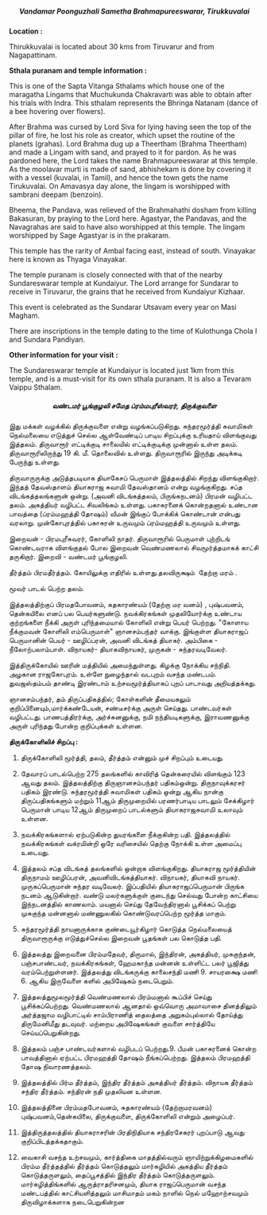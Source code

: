 <h5 style="text-align: center;"><strong>Vandamar Poonguzhali Sametha Brahmapureeswarar, Tirukkuvalai</strong></h5>
<strong>Location :</strong>

Thirukkuvalai is located about 30 kms from Tiruvarur and from Nagapattinam.

<strong>Sthala puranam and temple information :</strong>

This is one of the Sapta Vitanga Sthalams which house one of the maragatha Lingams that Muchukunda Chakravarti was able to obtain after his trials with Indra. This sthalam represents the Bhringa Natanam (dance of a bee hovering over flowers).

After Brahma was cursed by Lord Siva for lying having seen the top of the pillar of fire, he lost his role as creator, which upset the routine of the planets (grahas). Lord Brahma dug up a Theertham (Brahma Theertham) and made a Lingam with sand, and prayed to it for pardon. As he was pardoned here, the Lord takes the name Brahmapureeswarar at this temple. As the moolavar murti is made of sand, abhishekam is done by covering it with a vessel (kuvalai, in Tamil), and hence the town gets the name Tirukuvalai. On Amavasya day alone, the lingam is worshipped with sambrani deepam (benzoin).

Bheema, the Pandava, was relieved of the Brahmahathi dosham from killing Bakasuran, by praying to the Lord here. Agastyar, the Pandavas, and the Navagrahas are said to have also worshipped at this temple. The lingam worshipped by Sage Agastyar is in the prakaram.

This temple has the rarity of Ambal facing east, instead of south. Vinayakar here is known as Thyaga Vinayakar.

The temple puranam is closely connected with that of the nearby Sundareswarar temple at Kundaiyur. The Lord arrange for Sundarar to receive in Tiruvarur, the grains that he received from Kundaiyur Kizhaar.

This event is celebrated as the Sundarar Utsavam every year on Masi Magham.

There are inscriptions in the temple dating to the time of Kulothunga Chola I and Sundara Pandiyan.

<strong>Other information for your visit :</strong>

The Sundareswarar temple at Kundaiyur is located just 1km from this temple, and is a must-visit for its own sthala puranam. It is also a Tevaram Vaippu Sthalam.

<h5 style="text-align: center;"><strong>வண்டமர் பூங்குழலி சமேத ப்ரம்மபுரீஸ்வரர், திருக்குவளை</strong></h5>
இது மக்கள் வழக்கில் திருக்குவளை என்று வழங்கப்படுகிறது. சுந்தரமூர்த்தி சுவாமிகள் நெல்மலையை எடுத்துச் செல்ல ஆள்வேண்டிப் பாடிய சிறப்புக்கு உரியதாய் விளங்குவது இத்தலம். திருவாரூர் எட்டிக்குடி சாலையில் எட்டிக்குடிக்கு முன்னால் உள்ள தலம். திருவாரூரிலிருந்து 19 கி. மீ. தொலைவில் உள்ளது. திருவாரூரில் இருந்து அடிக்கடி பேருந்து உள்ளது.

திருவாருருக்கு அடுத்தபடியாக தியாகேசப் பெருமாள் இத்தலத்தில் சிறந்து விளங்குகிறார். இந்தத் தேவஸ்தாளம் தியாகராஜ சுவாமி தேவஸ்தானம் என்று வழங்குகிறது. சப்த விடங்கத்தலங்களுன் ஒன்று. (அவனி விடங்கத்தலம், பிருங்கநடனம்) பிரமன் வழிபட்ட தலம். அகத்தியர் வழிபட்ட சிவலிங்கம் உள்ளது. பகாசுரனைக் கொன்றதனால் உண்டான பாவத்தை (ப்ரம்மஹத்தி தோஷம்) வீமன் இங்குப் போக்கிக் கொண்டான் என்பது வரலாறு. முன்கோபுரத்தில் பகாசுரன் உருவமும் ப்ரம்மஹத்தி உருவமும் உள்ளது.&nbsp;&nbsp;

இறைவன் - பிரமபுரீசுவரர், கோளிலி நாதர். திருவாரூரில் பெருமாள் புற்றிடங் கொண்டவராக விளங்குதல் போல இறைவன் வெண்மணலால் சிவமூர்த்தமாகக் காட்சி தருகிறார். இறைவி - வண்டமர் பூங்குழலி.

தீர்த்தம் பிரமதீர்த்தம். கோயிலுக்கு எதிரில் உள்ளது.தலவிருக்ஷம்&nbsp; தேற்றா மரம் .

மூவர் பாடல் பெற்ற தலம்.

இத்தலத்திற்குப் பிரமதபோவனம், கதகாரண்யம் (தேற்றா மர வனம்) , புஷ்பவனம், தென்கயிலை எனப் பல பெயர்களுண்டு. நவக்கிரகங்கள் முதலியோர்க்கு உண்டாய குற்றங்களை நீக்கி அருள் புரிந்தமையால் கோளிலி என்று பெயர் பெற்றது. "கோளாய நீக்குமவன் கோளிலி எம்பெருமாள்" ஞானசம்பந்தர் வாக்கு. இங்குள்ள தியாகராஜப் பெருமானின் பெயர் - ஊழிப்பரன், அவனி விடங்கத் தியாகர். அம்பிகை - நீலோற்பலாம்பாள். விநாயகர்- தியாகவிநாயகர், முருகன் - சுந்தரவடிவேலர்.

இத்திருக்கோயில் ஊரின் மத்தியில் அமைந்துள்ளது. கிழக்கு நோக்கிய சந்நிதி. அழகான ராஜகோபுரம். உள்ளே நுழைந்தால் வடபுறம் வசந்த மண்டபம். துவஜஸ்தம்பம் தாண்டி இரண்டாம் உற்சவமூர்த்தியாகப் புறப் பாடாவது அறியத்தக்கது.

ஞானசம்பந்தர், தம் திருப்பதிகத்தில்; கோள்களின் தீமையகலும் குறிப்பினையும்,மார்க்கண்டேயன், சண்டீசர்க்கு அருள் செய்தது. பாண்டவர்கள் வழிபட்டது. பாணபத்திரர்க்கு, அர்ச்சுனனுக்கு, நமி நந்தியடிகளுக்கு, இராவணனுக்கு அருள் புரிந்தது போன்ற குறிப்புக்கள் உள்ளன.

<strong>திருக்கோளிலிச் சிறப்பு :</strong>

1. திருக்கோளிலி மூர்த்தி, தலம், தீர்த்தம் என்னும் முச் சிறப்பும் உடையது.

2. தேவாரப் பாடல்பெற்ற 275 தலங்களில் காவிரித் தென்கரையில் விளங்கும் 123 ஆவது தலம். இத்தலத்திற்கு திருஞானசம்பந்தர் பதிகம்ஒன்று. திருநாவுக்கரசர் பதிகம் இரண்டு. சுந்தரமூர்த்தி சுவாமிகள் பதிகம் ஒன்று ஆகிய நான்கு திருப்பதிகங்களும் மற்றும் 11ஆம் திருமுறையில் பரணர்பாடிய பாடலும் சேக்கிழார் பெருமான் பாடிய 12ஆம் திருமுறைப் பாடல்களும் தியாகராஜசுவாமி உலாவும் உள்ளன.

3. நவக்கிரகங்களால் ஏற்படுகின்ற துயரங்களை நீக்குகின்ற பதி. இத்தலத்தில் நவக்கிரகங்கள் வக்ரமின்றி ஒரே வரிசையில் தெற்கு நோக்கி உள்ள அமைப்பு உடையது.

4. இத்தலம் சப்த விடங்கத் தலங்களில் ஒன்றாக விளங்குகிறது. தியாகராஜ மூர்த்தியின் திருநாமம் ஊழிப்பரன், அவனிவிடங்கத்தியாகர். விநாயகர், தியாகவி நாயகர். முருகப்பெருமான் சுந்தர வடிவேலர். இப்பதியில் தியாகராஜப்பெருமான் பிருங்க நடனம் ஆடுகின்றார். வண்டு மலர்களுக்குள் குடைந்து செல்வது போன்ற காட்சியை இந்நடனத்தில் காணலாம். மயனால் செய்து தேவேந்திரனால் பூசிக்கப் பெற்று முசுகுந்த மன்னனால் மண்ணுலகில் கொண்டுவரப்பெற்ற மூர்த்த மாகும்.

5. சுந்தரமூர்த்தி நாயனாருக்காக குண்டையூர்கிழார் கொடுத்த நெல்மலையைத் திருவாரூருக்கு எடுத்துச்செல்ல இறைவன் பூதங்கள் பல கொடுத்த பதி.

6. இத்தலத்து இறைவனை பிரம்மதேவர், திருமால், இந்திரன், அகத்தியர், முசுகுந்தன், பஞ்சபாண்டவர், நவக்கிரகங்கள், ஹேமகாந்த மன்னன் உள்ளிட்ட பலர் பூஜித்து வரம்பெற்றுள்ளனர். இத்தலத்து விடங்கருக்கு காலைசந்தி மணி 9. சாயரக்ஷை மணி 6. ஆகிய இருவேளை களில் அபிஷேகம் நடைபெறும்.

7. இத்தலத்துமூலமூர்த்தி வெண்மணலால் பிரம்மனால் கூப்பிச் செய்து பூசிக்கப்பெற்றது. வெண்மணலால் ஆனதால் ஒவ்வொரு அமாவாசை தினத்திலும் அர்த்தஜாம வழிபாட்டில் சாம்பிராணித் தைலத்தை அறுகம்புல்லால் தோய்த்து திருமேனிமீது தடவுவர். மற்றைய அபிஷேகங்கள் குவளை சார்த்தியே செய்யப்பெறுகின்றது.

8. இத்தலம் பஞ்ச பாண்டவர்களால் வழிபடப் பெற்றது.9. பீமன் பகாசுரனைக் கொன்ற பாவத்தினால் ஏற்பட்ட பிரமஹத்தி தோஷம் நீங்கப்பெற்றது. இத்தலம் பிரமஹத்தி தோஷ நிவாரணத்தலம்.

10. இத்தலத்தில் பிர்ம தீர்த்தம், இந்திர தீர்த்தம் அகத்தியர் தீர்த்தம். விநாயக தீர்த்தம் சந்திர தீர்த்தம். சந்திரன் நதி முதலியன உள்ளன.

11. இத்தலத்தினை பிரம்மதபோவனம், சுதகாரண்யம் (தேற்றாமரவனம்) புஷ்பவனம்,தென்கயிலை, திருக்குவளை, திருக்கோளிலி என்றும் அழைப்பர்.

12. இத்திருத்தலத்தில் தியாகராசரின் பிரதிநிதியாக சந்திரசேகரர் புறப்பாடு ஆவது குறிப்பிடத்தக்கதாகும்.

13. வைகாசி வசந்த உற்சவமும், கார்த்திகை மாதத்தில்வரும் ஞாயிற்றுக்கிழமைகளில் பிரம்ம தீர்த்தத்தில் தீர்த்தம் கொடுத்தலும் மார்கழியில் அகத்திய தீர்த்தம் கொடுத்தருளலும், தைப்பூசத்தில் இந்திர தீர்த்தம் கொடுத்தருளலும். மார்கழித்திங்களில் ஆருத்ராதரிசனமும், தியாக ராஜப்பெருமான் வசந்த மண்டபத்தில் காட்சியளித்தலும் மாசிமாதம் மகம் நாளில் நெல் மஹோற்சவமும் திருவிழாக்களாக நடைபெறுகின்றன